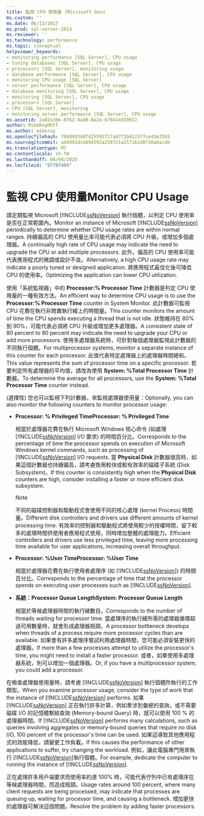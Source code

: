 ```yaml
---
title: 監視 CPU 使用量 |Microsoft Docs
ms.custom: ''
ms.date: 06/13/2017
ms.prod: sql-server-2014
ms.reviewer: ''
ms.technology: performance
ms.topic: conceptual
helpviewer_keywords:
- monitoring performance [SQL Server], CPU usage
- tuning databases [SQL Server], CPU usage
- processors [SQL Server], monitoring usage
- database performance [SQL Server], CPU usage
- monitoring CPU usage [SQL Server]
- server performance [SQL Server], CPU usage
- database monitoring [SQL Server], CPU usage
- monitoring [SQL Server], CPU usage
- processors [SQL Server]
- CPU [SQL Server], monitoring
- monitoring server performance [SQL Server], CPU usage
ms.assetid: 2a02a3b6-07b2-4ad0-8a24-670414d19812
author: MikeRayMSFT
ms.author: mikeray
ms.openlocfilehash: f08d49348fd25593f27a87f2b0123f7ce43e35b5
ms.sourcegitcommit: ad4d92dce894592a259721a1571b1d8736abacdb
ms.translationtype: MT
ms.contentlocale: zh-TW
ms.lasthandoff: 08/04/2020
ms.locfileid: "87707409"
---
```

# <a name="monitor-cpu-usage"></a><span data-ttu-id="d0cb7-102">監視 CPU 使用量</span><span class="sxs-lookup"><span data-stu-id="d0cb7-102">Monitor CPU Usage</span></span>
  <span data-ttu-id="d0cb7-103">請定期監視 Microsoft [!INCLUDE[ssNoVersion](../../includes/ssnoversion-md.md)] 執行個體，以判定 CPU 使用率是否在正常範圍內。</span><span class="sxs-lookup"><span data-stu-id="d0cb7-103">Monitor an instance of Microsoft [!INCLUDE[ssNoVersion](../../includes/ssnoversion-md.md)] periodically to determine whether CPU usage rates are within normal ranges.</span></span> <span data-ttu-id="d0cb7-104">持續偏高的 CPU 使用量比率可能代表必須將 CPU 升級，或增加多個處理器。</span><span class="sxs-lookup"><span data-stu-id="d0cb7-104">A continually high rate of CPU usage may indicate the need to upgrade the CPU or add multiple processors.</span></span> <span data-ttu-id="d0cb7-105">此外，偏高的 CPU 使用率可能代表應用程式的微調或設計不良。</span><span class="sxs-lookup"><span data-stu-id="d0cb7-105">Alternatively, a high CPU usage rate may indicate a poorly tuned or designed application.</span></span> <span data-ttu-id="d0cb7-106">將應用程式最佳化後可降低 CPU 的使用率。</span><span class="sxs-lookup"><span data-stu-id="d0cb7-106">Optimizing the application can lower CPU utilization.</span></span>  
  
 <span data-ttu-id="d0cb7-107">使用「系統監視器」中的 **Processor:% Processor Time** 計數器是判定 CPU 使用量的一種有效方法。</span><span class="sxs-lookup"><span data-stu-id="d0cb7-107">An efficient way to determine CPU usage is to use the **Processor:% Processor Time** counter in System Monitor.</span></span> <span data-ttu-id="d0cb7-108">此計數器可監視 CPU 花費在執行非閒置執行緒上的時間量。</span><span class="sxs-lookup"><span data-stu-id="d0cb7-108">This counter monitors the amount of time the CPU spends executing a thread that is not idle.</span></span> <span data-ttu-id="d0cb7-109">狀態維持在 80% 到 90%，可能代表必須將 CPU 升級或增加更多處理器。</span><span class="sxs-lookup"><span data-stu-id="d0cb7-109">A consistent state of 80 percent to 90 percent may indicate the need to upgrade your CPU or add more processors.</span></span> <span data-ttu-id="d0cb7-110">使用多處理器系統時，可針對每個處理器監視此計數器的不同執行個體。</span><span class="sxs-lookup"><span data-stu-id="d0cb7-110">For multiprocessor systems, monitor a separate instance of this counter for each processor.</span></span> <span data-ttu-id="d0cb7-111">此值代表特定處理器上的處理器時間總和。</span><span class="sxs-lookup"><span data-stu-id="d0cb7-111">This value represents the sum of processor time on a specific processor.</span></span> <span data-ttu-id="d0cb7-112">若要判定所有處理器的平均值，請改為使用 **System: %Total Processor Time** 計數器。</span><span class="sxs-lookup"><span data-stu-id="d0cb7-112">To determine the average for all processors, use the **System: %Total Processor Time** counter instead.</span></span>  
  
 <span data-ttu-id="d0cb7-113">(選擇性) 您也可以監視下列計數器，來監視處理器使用量：</span><span class="sxs-lookup"><span data-stu-id="d0cb7-113">Optionally, you can also monitor the following counters to monitor processor usage:</span></span>  
  
-   <span data-ttu-id="d0cb7-114">**Processor: % Privileged Time**</span><span class="sxs-lookup"><span data-stu-id="d0cb7-114">**Processor: % Privileged Time**</span></span>  
  
     <span data-ttu-id="d0cb7-115">相當於處理器花費在執行 Microsoft Windows 核心命令 (如處理 [!INCLUDE[ssNoVersion](../../includes/ssnoversion-md.md)] I/O 要求) 的時間百分比。</span><span class="sxs-lookup"><span data-stu-id="d0cb7-115">Corresponds to the percentage of time the processor spends on execution of Microsoft Windows kernel commands, such as processing of [!INCLUDE[ssNoVersion](../../includes/ssnoversion-md.md)] I/O requests.</span></span> <span data-ttu-id="d0cb7-116">當 **Physical Disk** 計數器很高時，如果這個計數器也持續偏高，請考慮換用較快或較有效率的磁碟子系統 (Disk Subsystem)。</span><span class="sxs-lookup"><span data-stu-id="d0cb7-116">If this counter is consistently high when the **Physical Disk** counters are high, consider installing a faster or more efficient disk subsystem.</span></span>  
  
    > [!NOTE]  
    >  <span data-ttu-id="d0cb7-117">不同的磁碟控制器和驅動程式會使用不同的核心處理 (kernel Process) 時間量。</span><span class="sxs-lookup"><span data-stu-id="d0cb7-117">Different disk controllers and drivers use different amounts of kernel processing time.</span></span> <span data-ttu-id="d0cb7-118">有效率的控制器和驅動程式將使用較少的授權時間，留下較多的處理時間供使用者應用程式使用，同時增加整體的處理能力。</span><span class="sxs-lookup"><span data-stu-id="d0cb7-118">Efficient controllers and drivers use less privileged time, leaving more processing time available for user applications, increasing overall throughput.</span></span>  
  
-   <span data-ttu-id="d0cb7-119">**Processor: %User Time**</span><span class="sxs-lookup"><span data-stu-id="d0cb7-119">**Processor: %User Time**</span></span>  
  
     <span data-ttu-id="d0cb7-120">相當於處理器花費在執行使用者處理序 (如 [!INCLUDE[ssNoVersion](../../includes/ssnoversion-md.md)]) 的時間百分比。</span><span class="sxs-lookup"><span data-stu-id="d0cb7-120">Corresponds to the percentage of time that the processor spends on executing user processes such as [!INCLUDE[ssNoVersion](../../includes/ssnoversion-md.md)].</span></span>  
  
-   <span data-ttu-id="d0cb7-121">**系統：Processor Queue Length**</span><span class="sxs-lookup"><span data-stu-id="d0cb7-121">**System: Processor Queue Length**</span></span>  
  
     <span data-ttu-id="d0cb7-122">相當於等候處理器時間的執行緒數目。</span><span class="sxs-lookup"><span data-stu-id="d0cb7-122">Corresponds to the number of threads waiting for processor time.</span></span> <span data-ttu-id="d0cb7-123">當處理序的執行緒所需的處理器循環超過可用數量時，就會形成處理器瓶頸。</span><span class="sxs-lookup"><span data-stu-id="d0cb7-123">A processor bottleneck develops when threads of a process require more processor cycles than are available.</span></span> <span data-ttu-id="d0cb7-124">如果會有許多處理序嘗試利用處理器時間，您可能必須安裝更快的處理器。</span><span class="sxs-lookup"><span data-stu-id="d0cb7-124">If more than a few processes attempt to utilize the processor's time, you might need to install a faster processor.</span></span> <span data-ttu-id="d0cb7-125">或者，如果使用多處理器系統，則可以增加一個處理器。</span><span class="sxs-lookup"><span data-stu-id="d0cb7-125">Or, if you have a multiprocessor system, you could add a processor.</span></span>  
  
 <span data-ttu-id="d0cb7-126">在檢查處理器使用量時，請考慮 [!INCLUDE[ssNoVersion](../../includes/ssnoversion-md.md)] 執行個體所執行的工作類型。</span><span class="sxs-lookup"><span data-stu-id="d0cb7-126">When you examine processor usage, consider the type of work that the instance of [!INCLUDE[ssNoVersion](../../includes/ssnoversion-md.md)] performs.</span></span> <span data-ttu-id="d0cb7-127">如果 [!INCLUDE[ssNoVersion](../../includes/ssnoversion-md.md)] 正在執行許多計算，例如牽涉到彙總的查詢，或不需要磁碟 I/O 的記憶體繫結查詢 (Memory-bound Query) 時，就可以使用 100 % 的處理器時間。</span><span class="sxs-lookup"><span data-stu-id="d0cb7-127">If [!INCLUDE[ssNoVersion](../../includes/ssnoversion-md.md)] performs many calculations, such as queries involving aggregates or memory-bound queries that require no disk I/O, 100 percent of the processor's time can be used.</span></span> <span data-ttu-id="d0cb7-128">如果這導致其他應用程式的效能降低，請變更工作負載。</span><span class="sxs-lookup"><span data-stu-id="d0cb7-128">If this causes the performance of other applications to suffer, try changing the workload.</span></span> <span data-ttu-id="d0cb7-129">例如，讓此電腦專門用來執行 [!INCLUDE[ssNoVersion](../../includes/ssnoversion-md.md)]執行個體。</span><span class="sxs-lookup"><span data-stu-id="d0cb7-129">For example, dedicate the computer to running the instance of [!INCLUDE[ssNoVersion](../../includes/ssnoversion-md.md)].</span></span>  
  
 <span data-ttu-id="d0cb7-130">正在處理許多用戶端要求而使用率約達 100% 時，可能代表佇列中已有處理序在等候處理器時間，而造成瓶頸。</span><span class="sxs-lookup"><span data-stu-id="d0cb7-130">Usage rates around 100 percent, where many client requests are being processed, may indicate that processes are queuing up, waiting for processor time, and causing a bottleneck.</span></span> <span data-ttu-id="d0cb7-131">增加更快的處理器可解決這個問題。</span><span class="sxs-lookup"><span data-stu-id="d0cb7-131">Resolve the problem by adding faster processors.</span></span>  
  
  
